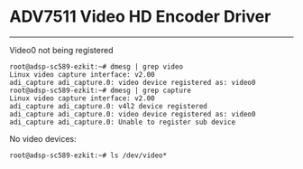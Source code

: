 # ADV7511 Video HD Encoder Driver
-----------------------------------

Video0 not being registered

```
root@adsp-sc589-ezkit:~# dmesg | grep video
Linux video capture interface: v2.00
adi_capture adi_capture.0: video device registered as: video0
root@adsp-sc589-ezkit:~# dmesg | grep capture
Linux video capture interface: v2.00
adi_capture adi_capture.0: v4l2 device registered
adi_capture adi_capture.0: video device registered as: video0
adi_capture adi_capture.0: Unable to register sub device
```

No video devices:
```
root@adsp-sc589-ezkit:~# ls /dev/video*
```